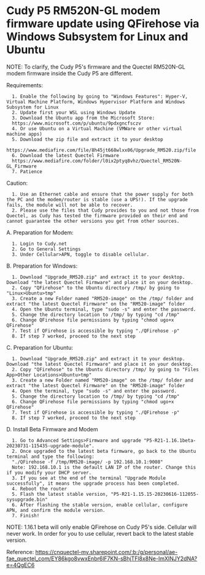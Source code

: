 # Cudy P5 RM520N-GL modem firmware update using QFirehose via Windows Subsystem for Linux and Ubuntu

NOTE: To clarify, the Cudy P5's firmware and the Quectel RM520N-GL modem firmware inside the Cudy P5 are different.

Requirements:

      1. Enable the following by going to "Windows Features": Hyper-V, Virtual Machine Platform, Windows Hypervisor Platform and Windows Subsystem for Linux
      2. Update first your WSL using Windows Update
      3. Download the Ubuntu app from the Microsoft Store:
      https://www.microsoft.com/p/ubuntu/9pdxgncfsczv
      4. Or use Ubuntu on a Virtual Machine (VMWare or other virtual machine apps)
      5. Download the zip file and extract it to your desktop
      https://www.mediafire.com/file/8h45jt668wlxx06/Upgrade_RM520.zip/file
      6. Download the latest Quectel Firmware
      https://www.mediafire.com/folder/l0ix2ptyq8vhz/Quectel_RM520N-GL_Firmware
      7. Patience

Caution:

      1. Use an Ethernet cable and ensure that the power supply for both the PC and the modem/router is stable (use a UPS!). If the upgrade fails, the module will not be able to recover.
      2. Please use the files that Cudy provides to you and not those from Quectel, as Cudy has tested the firmware provided on their end and cannot guarantee the other versions you get from other sources.

A. Preparation for Modem:
      
      1. Login to Cudy.net
      2. Go to General Settings
      3. Under Cellular>APN, toggle to disable cellular.

B. Preparation for Windows:

      1. Download "Upgrade_RM520.zip" and extract it to your desktop. Download "the latest Quectel Firmware" and place it on your desktop.
      2. Copy "QFirehose" to the Ubuntu directory /tmp/ by going to "Linux>Ubuntu>tmp"
      3. Create a new Folder named "RM520-image" on the /tmp/ folder and extract "the latest Quectel Firmware" on the "RM520-image" folder 
      4. Open the Ubuntu terminal, type "sudo -s" and enter the password.
      5. Change the directory location to /tmp/ by typing "cd /tmp"
      6. Change QFirehose file permissions by typing "chmod ugo+x QFirehose"
      7. Test if QFirehose is accessible by typing "./QFirehose -p"
      8. If step 7 worked, proceed to the next step

C. Preparation for Ubuntu:

      1. Download "Upgrade_RM520.zip" and extract it to your desktop. Download "the latest Quectel Firmware" and place it on your desktop.
      2. Copy "QFirehose" to the Ubuntu directory /tmp/ by going to "Files App>Other Locations>Ubuntu>tmp"
      3. Create a new Folder named "RM520-image" on the /tmp/ folder and extract "the latest Quectel Firmware" on the "RM520-image" folder 
      4. Open the terminal, type "sudo -s" and enter the password.
      5. Change the directory location to /tmp/ by typing "cd /tmp"
      6. Change QFirehose file permissions by typing "chmod ugo+x QFirehose"
      7. Test if QFirehose is accessible by typing "./QFirehose -p"
      8. If step 7 worked, proceed to the next step
      
D. Install Beta Firmware and Modem

      1. Go to Advanced Settings>Firmware and upgrade "P5-R21-1.16.1beta-20230731-115435-upgrade-module".
      2. Once upgraded to the latest beta firmware, go back to the Ubuntu terminal and type the following:
      "./QFirehose -f /tmp/RM520-image/ -p 192.168.10.1:9008"
      Note: 192.168.10.1 is the default LAN IP of the router. Change this if you modify your DHCP server.
      3. If you see at the end of the terminal "Upgrade Module successfully", it means the upgrade process has been completed.
      4. Reboot the router
      5. Flash the latest stable version, "P5-R21-1.15.15-20230616-112055-sysupgrade.bin"
      6. After flashing the stable version, enable cellular, configure APN, and confirm the module version.
      7. Finish!

NOTE:
      1.16.1 beta will only enable QFirehose on Cudy P5's side. Cellular will never work. In order for you to use cellular, revert back to the latest stable version.

Reference: https://cnquectel-my.sharepoint.com/:b:/g/personal/ae-fae_quectel_com/EY86kgo8vwxEnbr6lF7KN-sBhjTFl8x8Ne-ImXINJY2dNA?e=4QgEC6
